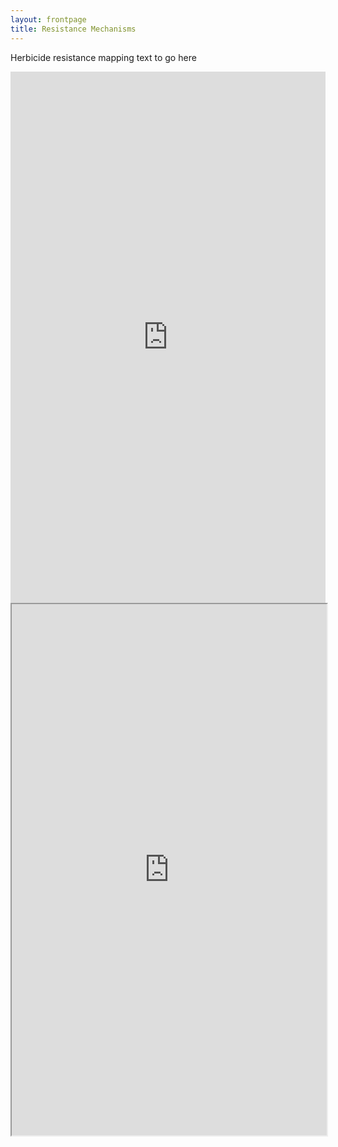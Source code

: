 ```yaml
---
layout: frontpage
title: Resistance Mechanisms
---
```


Herbicide resistance mapping text to go here

<html>
<iframe src="http://90.246.197.78:3838/ResistanceMaps" width="100%" height="850px" frameborder="0"></iframe>
</html>

</div>
<div class="shiny-app-frame">
<iframe src="http://90.246.197.78:3838/ResistanceMaps" width="100%" height="850px">
</iframe>
</div>
</html>